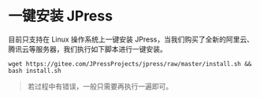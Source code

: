 # 一键安装 JPress

目前只支持在 Linux 操作系统上一键安装 JPress，当我们购买了全新的阿里云、腾讯云等服务器，我们执行如下脚本进行一键安装。

```shell
wget https://gitee.com/JPressProjects/jpress/raw/master/install.sh && bash install.sh
```

> 若过程中有错误，一般只需要再执行一遍即可。